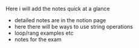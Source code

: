 Here i will add the notes quick at a glance 
- detailed notes are in the notion page 
- here there will be ways to use string operations 
- loop/rang examples etc 
- notes for the exam


